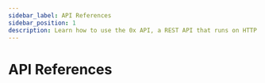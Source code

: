 ```yaml
---
sidebar_label: API References
sidebar_position: 1
description: Learn how to use the 0x API, a REST API that runs on HTTP
---
```


# API References
